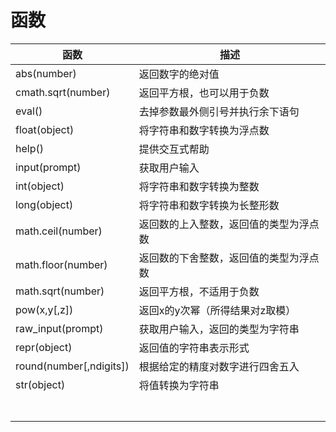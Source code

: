 # 函数

| 函数                     | 描述                             |
|-------------------------|----------------------------------|
| abs(number)             | 返回数字的绝对值                    |
| cmath.sqrt(number)      | 返回平方根，也可以用于负数           |
| eval()                  | 去掉参数最外侧引号并执行余下语句       |
| float(object)           | 将字符串和数字转换为浮点数            |
| help()                  | 提供交互式帮助                       |
| input(prompt)           | 获取用户输入                         |
| int(object)             | 将字符串和数字转换为整数              |
| long(object)            | 将字符串和数字转换为长整形数          |
| math.ceil(number)       | 返回数的上入整数，返回值的类型为浮点数 |
| math.floor(number)      | 返回数的下舍整数，返回值的类型为浮点数 |
| math.sqrt(number)       | 返回平方根，不适用于负数              |
| pow(x,y[,z])            | 返回x的y次幂（所得结果对z取模）       |
| raw_input(prompt)       | 获取用户输入，返回的类型为字符串       |
| repr(object)            | 返回值的字符串表示形式                |
| round(number[,ndigits]) | 根据给定的精度对数字进行四舍五入       |
| str(object)             | 将值转换为字符串                     |
|||
|||
|||
|||
|||
|||
|||
